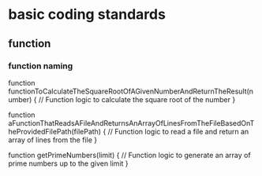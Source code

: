 # basic coding standards

## function 

### function naming

function functionToCalculateTheSquareRootOfAGivenNumberAndReturnTheResult(number) {
    // Function logic to calculate the square root of the number
}


function aFunctionThatReadsAFileAndReturnsAnArrayOfLinesFromTheFileBasedOnTheProvidedFilePath(filePath) {
    // Function logic to read a file and return an array of lines from the file
}


function getPrimeNumbers(limit) {
    // Function logic to generate an array of prime numbers up to the given limit
}

